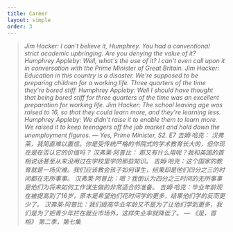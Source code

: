 ```yaml
---
title: Career
layout: simple
order: 3
---
```


> *Jim Hacker: I can't believe it, Humphrey. You had a conventional strict academic upbringing. Are you denying the value of it?*
*Humphrey Appleby: Well, what's the use of it? I can't even call upon it in conversation with the Prime Minister of Great Britain.*
*Jim Hacker: Education in this country is a disaster. We're supposed to be preparing children for a working life. Three quarters of the time they're bored stiff.*
*Humphrey Appleby: Well I should have thought that being bored stiff for three quarters of the time was an excellent preparation for working life.*
*Jim Hacker: The school leaving age was raised to 16, so that they could learn more, and they're learning less.*
*Humphrey Appleby: We didn't raise it to enable them to learn more. We raised it to keep teenagers off the job market and hold down the unemployment figures.* 
*— Yes, Prime Minister, S2. E7*
*吉姆·哈克： 汉弗莱，我简直难以置信。你是受传统严格的书院式的学术教育长大的，但你现在是在否认它的价值吗？*
*汉弗莱·阿普比： 那又有什么用呢？我和英国的首相说话甚至从来没用过在学校里学的那些知识。*
*吉姆·哈克：这个国家的教育就是一场灾难。我们应该教会孩子如何谋生，结果却是他们四分之三的时间都在无所事事。*
*汉弗莱·阿普比：嗯？我倒认为四分之三时间的无所事事是他们为将来如何工作谋生做的非常适合的准备。*
*吉姆·哈克：毕业年龄现在被提高到了16岁，原本是希望他们花时间学的更多，结果他们学的反而更少了。*
*汉弗莱·阿普比：我们提高毕业年龄又不是为了让他们学到更多，我们是为了把青少年拦在就业市场外，这样失业率就降低了。*
*— 《是，首相》 第二季，第七集*
